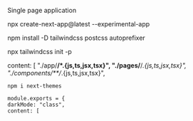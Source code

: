 Single page application

npx create-next-app@latest --experimental-app

npm install -D tailwindcss postcss autoprefixer

npx tailwindcss init -p

content: [
    "./app/**/*.{js,ts,jsx,tsx}",
    "./pages/**/*.{js,ts,jsx,tsx}",
    "./components/**/*.{js,ts,jsx,tsx}",

    npm i next-themes

    module.exports = {
    darkMode: "class",
    content: [
